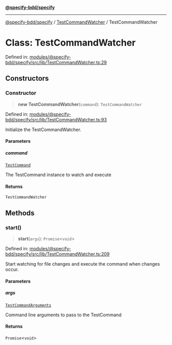 [**@specify-bdd/specify**](../../README.md)

***

[@specify-bdd/specify](../../modules.md) / [TestCommandWatcher](../README.md) / TestCommandWatcher

# Class: TestCommandWatcher

Defined in: [modules/@specify-bdd/specify/src/lib/TestCommandWatcher.ts:29](https://github.com/specify-bdd/specify-core/blob/a72967d5d7ff6946c1828988ad1d054ed520ad4a/modules/@specify-bdd/specify/src/lib/TestCommandWatcher.ts#L29)

## Constructors

### Constructor

> **new TestCommandWatcher**(`command`): `TestCommandWatcher`

Defined in: [modules/@specify-bdd/specify/src/lib/TestCommandWatcher.ts:93](https://github.com/specify-bdd/specify-core/blob/a72967d5d7ff6946c1828988ad1d054ed520ad4a/modules/@specify-bdd/specify/src/lib/TestCommandWatcher.ts#L93)

Initialize the TestCommandWatcher.

#### Parameters

##### command

[`TestCommand`](../../TestCommand/classes/TestCommand.md)

The TestCommand instance to watch and execute

#### Returns

`TestCommandWatcher`

## Methods

### start()

> **start**(`args`): `Promise`\<`void`\>

Defined in: [modules/@specify-bdd/specify/src/lib/TestCommandWatcher.ts:209](https://github.com/specify-bdd/specify-core/blob/a72967d5d7ff6946c1828988ad1d054ed520ad4a/modules/@specify-bdd/specify/src/lib/TestCommandWatcher.ts#L209)

Start watching for file changes and execute the command when changes occur.

#### Parameters

##### args

[`TestCommandArguments`](../../TestCommand/interfaces/TestCommandArguments.md)

Command line arguments to pass to the TestCommand

#### Returns

`Promise`\<`void`\>
